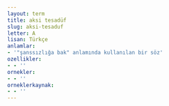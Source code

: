 ```yaml
---
layout: term
title: aksi tesadüf
slug: aksi-tesaduf
letter: A
lisan: Türkçe
anlamlar:
- '"şanssızlığa bak" anlamında kullanılan bir söz'
ozellikler:
- - ''
ornekler:
- - ''
orneklerkaynak:
- - ''
---
```

